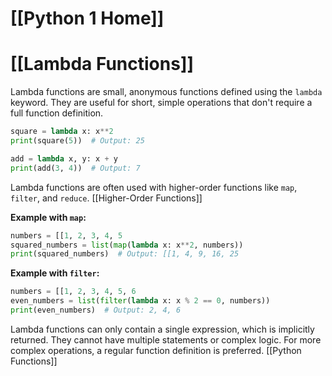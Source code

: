 # [[Python 1 Home]]
# [[Lambda Functions]] 
Lambda functions are small, anonymous functions defined using the `lambda` keyword.  They are useful for short, simple operations that don't require a full function definition.

```python
square = lambda x: x**2
print(square(5))  # Output: 25

add = lambda x, y: x + y
print(add(3, 4))  # Output: 7
```

Lambda functions are often used with higher-order functions like `map`, `filter`, and `reduce`. [[Higher-Order Functions]]

**Example with `map`:**

```python
numbers = [[1, 2, 3, 4, 5
squared_numbers = list(map(lambda x: x**2, numbers))
print(squared_numbers)  # Output: [[1, 4, 9, 16, 25
```

**Example with `filter`:**

```python
numbers = [[1, 2, 3, 4, 5, 6
even_numbers = list(filter(lambda x: x % 2 == 0, numbers))
print(even_numbers)  # Output: 2, 4, 6
```

Lambda functions can only contain a single expression, which is implicitly returned.  They cannot have multiple statements or complex logic.  For more complex operations, a regular function definition is preferred. [[Python Functions]]


